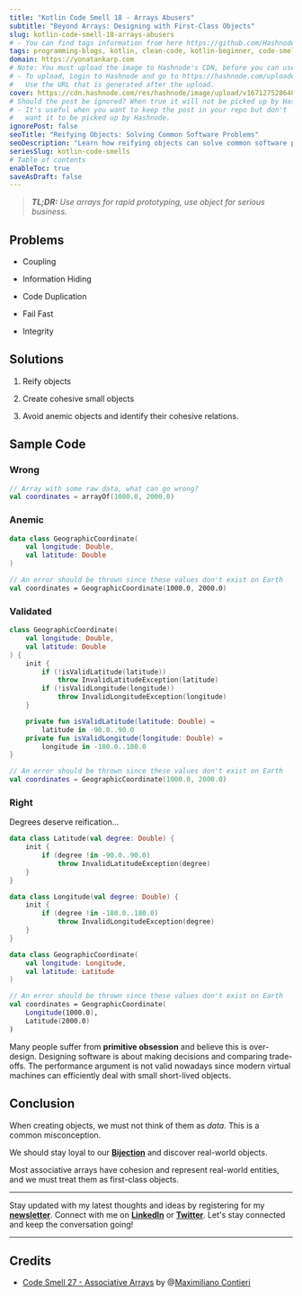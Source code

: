 ```yaml
---
title: "Kotlin Code Smell 18 - Arrays Abusers"
subtitle: "Beyond Arrays: Designing with First-Class Objects"
slug: kotlin-code-smell-18-arrays-abusers
# - You can find tags information from here https://github.com/Hashnode/support/blob/main/misc/tags.json
tags: programming-blogs, kotlin, clean-code, kotlin-beginner, code-smell-1
domain: https://yonatankarp.com
# Note: You must upload the image to Hashnode's CDN, before you can use it here.
# - To upload, Login to Hashnode and go to https://hashnode.com/uploader
#   Use the URL that is generated after the upload.
cover: https://cdn.hashnode.com/res/hashnode/image/upload/v1671275286483/KSafVuVqm.jpeg
# Should the post be ignored? When true it will not be picked up by Hashnode.
# - It's useful when you want to keep the post in your repo but don't
#   want it to be picked up by Hashnode.
ignorePost: false
seoTitle: "Reifying Objects: Solving Common Software Problems"
seoDescription: "Learn how reifying objects can solve common software problems such as coupling, information hiding, and code duplication. Improve your software design today"
seriesSlug: kotlin-code-smells
# Table of contents
enableToc: true
saveAsDraft: false
---
```


> ***TL;DR:*** *Use arrays for rapid prototyping, use object for serious business.*

## **Problems**

* Coupling
    
* Information Hiding
    
* Code Duplication
    
* Fail Fast
    
* Integrity
    

## Solutions

1. Reify objects
    
2. Create cohesive small objects
    
3. Avoid anemic objects and identify their cohesive relations.
    

## Sample Code

### Wrong

```kotlin
// Array with some raw data, what can go wrong?
val coordinates = arrayOf(1000.0, 2000.0)
```

### Anemic

```kotlin
data class GeographicCoordinate(
    val longitude: Double,
    val latitude: Double 
)

// An error should be thrown since these values don't exist on Earth
val coordinates = GeographicCoordinate(1000.0, 2000.0)
```

### Validated

```kotlin
class GeographicCoordinate(
    val longitude: Double,
    val latitude: Double
) {
    init {
        if (!isValidLatitude(latitude))
            throw InvalidLatitudeException(latitude)
        if (!isValidLongitude(longitude))
            throw InvalidLongitudeException(longitude)
    }

    private fun isValidLatitude(latitude: Double) =
        latitude in -90.0..90.0
    private fun isValidLongitude(longitude: Double) =
        longitude in -180.0..180.0
}

// An error should be thrown since these values don't exist on Earth
val coordinates = GeographicCoordinate(1000.0, 2000.0)
```

### Right

Degrees deserve reification...

```kotlin
data class Latitude(val degree: Double) {
    init {
        if (degree !in -90.0..90.0)
            throw InvalidLatitudeException(degree)
    }
}

data class Longitude(val degree: Double) {
    init {
        if (degree !in -180.0..180.0)
            throw InvalidLongitudeException(degree)
    }
}

data class GeographicCoordinate(
    val longitude: Longitude,
    val latitude: Latitude
)

// An error should be thrown since these values don't exist on Earth
val coordinates = GeographicCoordinate(
    Longitude(1000.0),
    Latitude(2000.0)
)
```

Many people suffer from **primitive obsession** and believe this is over-design. Designing software is about making decisions and comparing trade-offs. The performance argument is not valid nowadays since modern virtual machines can efficiently deal with small short-lived objects.

## **Conclusion**

When creating objects, we must not think of them as *data*. This is a common misconception.

We should stay loyal to our [**Bijection**](https://maximilianocontieri.com/the-one-and-only-software-design-principle) and discover real-world objects.

Most associative arrays have cohesion and represent real-world entities, and we must treat them as first-class objects.

---

Stay updated with my latest thoughts and ideas by registering for my [**newsletter**](https://yonatankarp.com/newsletter). Connect with me on [**LinkedIn**](https://www.linkedin.com/in/yonatankarp/) or [**Twitter**](https://twitter.com/yonatan_karp). Let's stay connected and keep the conversation going!

---

## Credits

* [Code Smell 27 - Associative Arrays](https://maximilianocontieri.com/code-smell-27-associative-arrays) by @[Maximiliano Contieri](@mcsee)
